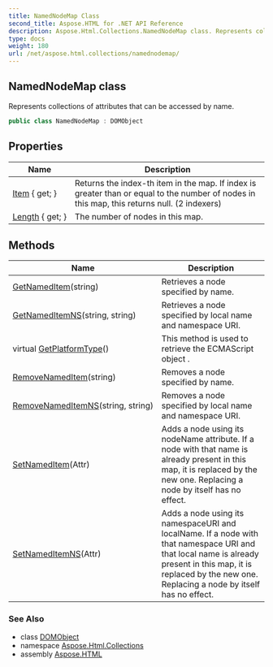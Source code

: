 ```yaml
---
title: NamedNodeMap Class
second_title: Aspose.HTML for .NET API Reference
description: Aspose.Html.Collections.NamedNodeMap class. Represents collections of attributes that can be accessed by name
type: docs
weight: 180
url: /net/aspose.html.collections/namednodemap/
---
```

## NamedNodeMap class

Represents collections of attributes that can be accessed by name.

```csharp
public class NamedNodeMap : DOMObject
```

## Properties

| Name | Description |
| --- | --- |
| [Item](../../aspose.html.collections/namednodemap/item/) { get; } | Returns the index-th item in the map. If index is greater than or equal to the number of nodes in this map, this returns null. (2 indexers) |
| [Length](../../aspose.html.collections/namednodemap/length/) { get; } | The number of nodes in this map. |

## Methods

| Name | Description |
| --- | --- |
| [GetNamedItem](../../aspose.html.collections/namednodemap/getnameditem/)(string) | Retrieves a node specified by name. |
| [GetNamedItemNS](../../aspose.html.collections/namednodemap/getnameditemns/)(string, string) | Retrieves a node specified by local name and namespace URI. |
| virtual [GetPlatformType](../../aspose.html.dom/domobject/getplatformtype/)() | This method is used to retrieve the ECMAScript object . |
| [RemoveNamedItem](../../aspose.html.collections/namednodemap/removenameditem/)(string) | Removes a node specified by name. |
| [RemoveNamedItemNS](../../aspose.html.collections/namednodemap/removenameditemns/)(string, string) | Removes a node specified by local name and namespace URI. |
| [SetNamedItem](../../aspose.html.collections/namednodemap/setnameditem/)(Attr) | Adds a node using its nodeName attribute. If a node with that name is already present in this map, it is replaced by the new one. Replacing a node by itself has no effect. |
| [SetNamedItemNS](../../aspose.html.collections/namednodemap/setnameditemns/)(Attr) | Adds a node using its namespaceURI and localName. If a node with that namespace URI and that local name is already present in this map, it is replaced by the new one. Replacing a node by itself has no effect. |

### See Also

* class [DOMObject](../../aspose.html.dom/domobject/)
* namespace [Aspose.Html.Collections](../../aspose.html.collections/)
* assembly [Aspose.HTML](../../)
